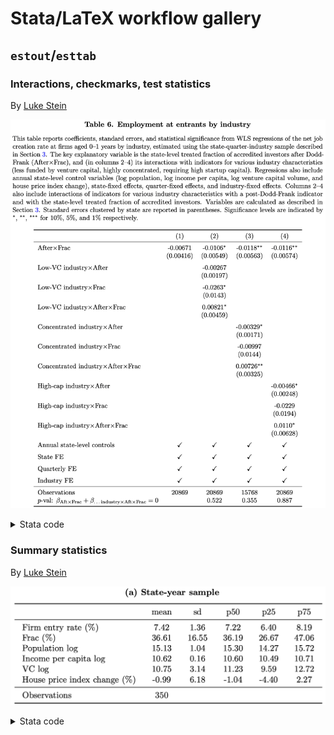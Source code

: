 # Stata/LaTeX workflow gallery

## `estout`/`esttab`

### Interactions, checkmarks, test statistics

By [Luke Stein](http://lukestein.com)

![Table 6 from Lindsey and Stein (2019 WP)](images/lindseystein_t6.png "Sample table")

<details>
<summary>Stata code</summary>

~~~
eststo  clear
eststo: areg empend_normsqi               after##c.frac lnpop lnpercap lnvc chHPI i.yq i.industry [weight=pa]  if ${SAMPLEIF} & age_buckets == 1, absorb(state) cluster(state)

eststo: areg empend_normsqi  lowsectorvc##after##c.frac lnpop lnpercap lnvc chHPI i.yq i.industry [weight=pa]  if ${SAMPLEIF} & age_buckets == 1, absorb(state) cluster(state)
test 1.after#c.frac + 1.lowsectorvc#1.after#c.frac = 0
estadd scalar sum_afterfrac_p = r(p)

eststo: areg empend_normsqi    empconc50##after##c.frac lnpop lnpercap lnvc chHPI i.yq i.industry [weight=pa]  if ${SAMPLEIF} & age_buckets == 1, absorb(state) cluster(state)
test 1.after#c.frac + 1.empconc50#1.after#c.frac = 0
estadd scalar sum_afterfrac_p = r(p)

eststo: areg empend_normsqi      highcap##after##c.frac lnpop lnpercap lnvc chHPI i.yq i.industry [weight=pa]  if ${SAMPLEIF} & age_buckets == 1, absorb(state) cluster(state)
test 1.after#c.frac + 1.highcap#1.after#c.frac = 0
estadd scalar sum_afterfrac_p = r(p)


esttab using "${OUTPATH}emp_entrants_industry", ///
nomtitles booktabs replace ///
order(1.after#c.frac ///
	1.lowsectorvc#1.after  1.lowsectorvc#c.frac 1.lowsectorvc#1.after#c.frac ///
	1.empconc50#1.after  1.empconc50#c.frac 1.empconc50#1.after#c.frac ///
	1.highcap#1.after  1.highcap#c.frac 1.highcap#1.after#c.frac ///
	lnpop lnpercap lnvc chHPI) ///
drop(frac 1.after  1.empconc50 1.lowsectorvc 1.highcap) ///
indicate("Annual state-level controls = lnpop lnpercap lnvc chHPI"   "State FE = _cons" "Quarterly FE = *.yq" "Industry FE = *.industry", labels("\checkmark" "")) ///
stats(N sum_afterfrac_p, labels("Observations" "\$p\$-val: \$\beta_{\text{Aft}\times\text{Frac}} + \beta_{\text{\ldots industry}\times\text{Aft}\times\text{Frac}} = 0 \$")) ///
label nobaselevels interaction("\$\times\$") substitute("=1" "") nonotes se star(* 0.10 ** 0.05 *** 0.01)
~~~

</details>


### Summary statistics

By [Luke Stein](http://lukestein.com)

![Table 2a from Lindsey and Stein (2019 WP)](images/lindseystein_t2a.png "Sample table")

<details>
<summary>Stata code</summary>

~~~
gen t_entry_norm1 = entry_norm1 * 100
label var t_entry_norm1	"Firm entry rate (\%)"

gen t_frac = frac * 100
label var t_frac	"Frac (\%)"

gen t_chHPI = chHPI * 100
label var t_chHPI	"House price index change (\%)"

eststo clear
eststo: quietly estpost summarize	t_entry_norm1 ///
									t_frac lnpop lnpercap lnvc t_chHPI ///
								if ${SAMPLEIF} & (age_buckets == 1) & (pa > 0), detail

esttab using "${OUTPATH}summstat_bds_sy.tex", replace ///
	cells("mean(fmt(2)) sd(fmt(2)) p50(fmt(2)) p25(fmt(2)) p75(fmt(2))") label booktab nonumber nomtitles
eststo clear
~~~

</details>
